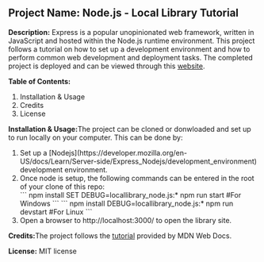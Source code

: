 ## **Project Name:** Node.js - Local Library Tutorial

**Description:** <Enter>Express is a popular unopinionated web framework, written in JavaScript and hosted within the Node.js runtime environment. This project follows a tutorial on how to set up a development environment and how to perform common web development and deployment tasks. The completed project is deployed and can be viewed through this [website](https://gentle-retreat-96753.herokuapp.com/catalog).

**Table of Contents:**
<ol>
  <li>Installation & Usage</li>
  <li>Credits</li>
  <li>License</li>
</ol>

**Installation & Usage:**<Enter>The project can be cloned or donwloaded and set up to run locally on your computer. This can be done by:
<ol>
  <li> Set up a [Nodejs](https://developer.mozilla.org/en-US/docs/Learn/Server-side/Express_Nodejs/development_environment) development environment.</li>
  <li>Once node is setup, the following commands can be entered in the root of your clone of this repo:</li>
```
npm install
SET DEBUG=locallibrary_node.js:* npm run start   #For Windows
```
```
npm install
DEBUG=locallibrary_node.js:* npm run devstart   #For Linux
```
  <li>Open a browser to http://localhost:3000/ to open the library site.</li>
</ol>  


**Credits:**<Enter>The project follows the [tutorial](https://developer.mozilla.org/en-US/docs/Learn/Server-side/Express_Nodejs/Introduction) provided by MDN Web Docs.

**License:** MIT license

